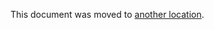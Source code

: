 This document was moved to [another location](../administration/geo/replication/high_availability.md).
